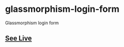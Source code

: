 # glassmorphism-login-form

Glassmorphism login form

## [See Live](https://codepen.io/hicoders/pen/eYdwVmb)
